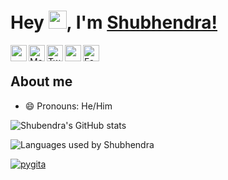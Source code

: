 # Hey <img src="https://github.com/TheDudeThatCode/TheDudeThatCode/blob/master/Assets/Hi.gif" width="29px">, I'm [Shubhendra!](https://theshubhendra.github.io) 
<a href="https://www.linkedin.com/in/TheShubhendra/">
  <img align="left" width="26px" src="https://cdn.jsdelivr.net/npm/simple-icons@v3/icons/linkedin.svg"  />
</a>
<a href="mailto:shubhendrakushwaha94@gmail.com">
<img align="left" width="26px" src="https://cdn.jsdelivr.net/npm/simple-icons@3.13.0/icons/gmail.svg" alt="Mail">
</a>
<a href="https://twitter.com" >
<img align="left" width="26px" src="https://cdn.jsdelivr.net/npm/simple-icons@3.13.0/icons/twitter.svg" alt="Twitter">
</a>
<a href="https://shubhendrakushwaha.wordpress.com">
<img align="left" width="26x" src="https://cdn.jsdelivr.net/npm/simple-icons@3.13.0/icons/wordpress.svg">
</a>
<a href="https://facebook.com/TheShubhendra">
<img align="left" width="26px" src="https://cdn.jsdelivr.net/npm/simple-icons@3.13.0/icons/facebook.svg" alt="Facebook">
</a><br />
 
## About me

- 😄 Pronouns: He/Him

![Shubendra's GitHub stats](https://github-readme-stats.vercel.app/api?username=TheShubhendra&show_icons=true&hide_border=true&theme=vision-friendly-dark)

![Languages used by Shubhendra](https://github-readme-stats.vercel.app/api/top-langs/?username=TheShubhendra&hide_border=true&theme=vision-friendly-dark&langs_count=10&layout=compact)

[![pygita](https://github-readme-stats.vercel.app/api/pin/?username=TheShubhendra&repo=pygita&theme=vision-friendly-dark)](https://github.com/TheShubhendra/pygita)
